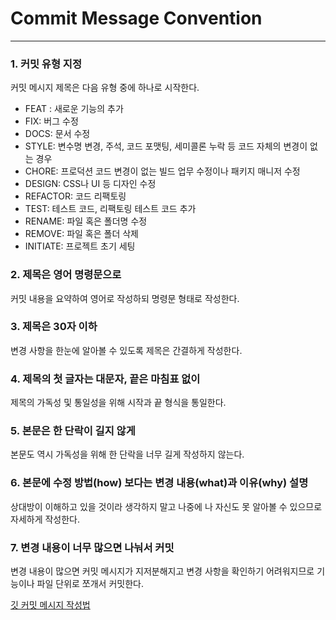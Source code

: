 # Commit Message Convention

---------------

### 1. 커밋 유형 지정
커밋 메시지 제목은 다음 유형 중에 하나로 시작한다.
- FEAT : 새로운 기능의 추가
- FIX: 버그 수정
- DOCS: 문서 수정
- STYLE: 변수명 변경, 주석, 코드 포맷팅, 세미콜론 누락 등 코드 자체의 변경이 없는 경우
- CHORE: 프로덕션 코드 변경이 없는 빌드 업무 수정이나 패키지 매니저 수정
- DESIGN: CSS나 UI 등 디자인 수정
- REFACTOR: 코드 리팩토링
- TEST: 테스트 코드, 리팩토링 테스트 코드 추가
- RENAME: 파일 혹은 폴더명 수정
- REMOVE: 파일 혹은 폴더 삭제
- INITIATE: 프로젝트 초기 세팅

### 2. 제목은 영어 명령문으로
커밋 내용을 요약하여 영어로 작성하되 명령문 형태로 작성한다.

### 3. 제목은 30자 이하
변경 사항을 한눈에 알아볼 수 있도록 제목은 간결하게 작성한다.

### 4. 제목의 첫 글자는 대문자, 끝은 마침표 없이
제목의 가독성 및 통일성을 위해 시작과 끝 형식을 통일한다.

### 5. 본문은 한 단락이 길지 않게
본문도 역시 가독성을 위해 한 단락을 너무 길게 작성하지 않는다.

### 6. 본문에 수정 방법(how) 보다는 변경 내용(what)과 이유(why) 설명
상대방이 이해하고 있을 것이라 생각하지 말고 나중에 나 자신도 못 알아볼 수 있으므로 자세하게 작성한다.

### 7. 변경 내용이 너무 많으면 나눠서 커밋
변경 내용이 많으면 커밋 메시지가 지저분해지고 변경 사항을 확인하기 어려워지므로 기능이나 파일 단위로 쪼개서 커밋한다.

[깃 커밋 메시지 작성법](https://richone.tistory.com/26)